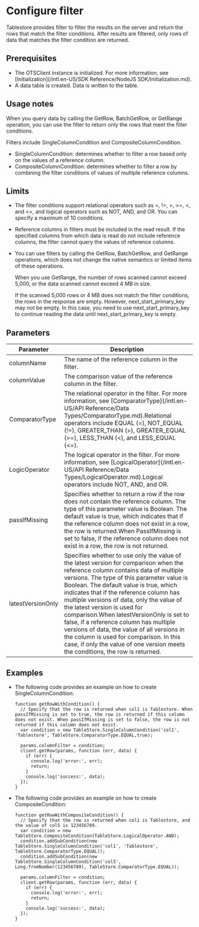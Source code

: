 # Configure filter

Tablestore provides filter to filter the results on the server and return the rows that match the filter conditions. After results are filtered, only rows of data that matches the filter condition are returned.

## Prerequisites

-   The OTSClient instance is initialized. For more information, see [Initialization](/intl.en-US/SDK Reference/NodeJS SDK/Initialization.md).
-   A data table is created. Data is written to the table.

## Usage notes

When you query data by calling the GetRow, BatchGetRow, or GetRange operation, you can use the filter to return only the rows that meet the filter conditions.

Filters include SingleColumnCondition and CompositeColumnCondition.

-   SingleColumnCondition: determines whether to filter a row based only on the values of a reference column.
-   CompositeColumnCondition: determines whether to filter a row by combining the filter conditions of values of multiple reference columns.

## Limits

-   The filter conditions support relational operators such as =, !=, \>, \>=, <, and <=, and logical operators such as NOT, AND, and OR. You can specify a maximum of 10 conditions.
-   Reference columns in filters must be included in the read result. If the specified columns from which data is read do not include reference columns, the filter cannot query the values of reference columns.
-   You can use filters by calling the GetRow, BatchGetRow, and GetRange operations, which does not change the native semantics or limited items of these operations.

    When you use GetRange, the number of rows scanned cannot exceed 5,000, or the data scanned cannot exceed 4 MB in size.

    If the scanned 5,000 rows or 4 MB does not match the filter conditions, the rows in the response are empty. However, next\_start\_primary\_key may not be empty. In this case, you need to use next\_start\_primary\_key to continue reading the data until next\_start\_primary\_key is empty.


## Parameters

|Parameter|Description|
|---------|-----------|
|columnName|The name of the reference column in the filter.|
|columnValue|The comparison value of the reference column in the filter.|
|ComparatorType|The relational operator in the filter. For more information, see [ComparatorType](/intl.en-US/API Reference/Data Types/ComparatorType.md).Relational operators include EQUAL \(=\), NOT\_EQUAL \(!=\), GREATER\_THAN \(\>\), GREATER\_EQUAL \(\>=\), LESS\_THAN \(<\), and LESS\_EQUAL \(<=\). |
|LogicOperator|The logical operator in the filter. For more information, see [LogicalOperator](/intl.en-US/API Reference/Data Types/LogicalOperator.md).Logical operators include NOT, AND, and OR. |
|passIfMissing|Specifies whether to return a row if the row does not contain the reference column. The type of this parameter value is Boolean. The default value is true, which indicates that if the reference column does not exist in a row, the row is returned.When PassIfMissing is set to false, if the reference column does not exist in a row, the row is not returned. |
|latestVersionOnly|Specifies whether to use only the value of the latest version for comparison when the reference column contains data of multiple versions. The type of this parameter value is Boolean. The default value is true, which indicates that if the reference column has multiple versions of data, only the value of the latest version is used for comparison.When latestVersionOnly is set to false, if a reference column has multiple versions of data, the value of all versions in the column is used for comparison. In this case, if only the value of one version meets the conditions, the row is returned. |

## Examples

-   The following code provides an example on how to create SingleColumnCondition:

    ```
    function getRowWithCondition() {
      // Specify that the row is returned when col1 is Tablestore. When passIfMissing is set to true, the row is returned if this column does not exist. When passIfMissing is set to false, the row is not returned if this column does not exist.
      var condition = new TableStore.SingleColumnCondition('col1', 'Tablestore', TableStore.ComparatorType.EQUAL,true);
    
      params.columnFilter = condition;
      client.getRow(params, function (err, data) {
        if (err) {
          console.log('error:', err);
          return;
        }
        console.log('success:', data);
      });
    }
    ```

-   The following code provides an example on how to create CompositeCondition:

    ```
    function getRowWithCompositeCondition() {
      // Specify that the row is returned when col1 is Tablestore, and the value of col5 is 123456789.
      var condition = new TableStore.CompositeCondition(TableStore.LogicalOperator.AND);
      condition.addSubCondition(new TableStore.SingleColumnCondition('col1', 'Tablestore', TableStore.ComparatorType.EQUAL));
      condition.addSubCondition(new TableStore.SingleColumnCondition('col5', Long.fromNumber(123456789), TableStore.ComparatorType.EQUAL));
    
      params.columnFilter = condition;
      client.getRow(params, function (err, data) {
        if (err) {
          console.log('error:', err);
          return;
        }
        console.log('success:', data);
      });
    }
    ```


